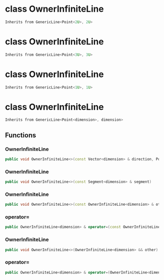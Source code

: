 # class OwnerInfiniteLine


```cpp
Inherits from GenericLine<Point<2U>, 2U>
```



# class OwnerInfiniteLine


```cpp
Inherits from GenericLine<Point<3U>, 3U>
```



# class OwnerInfiniteLine


```cpp
Inherits from GenericLine<Point<1U>, 1U>
```



# class OwnerInfiniteLine


```cpp
Inherits from GenericLine<Point<dimension>, dimension>
```



## Functions

### OwnerInfiniteLine

```cpp
public void OwnerInfiniteLine<>(const Vector<dimension> & direction, Point<dimension> origin)
```


### OwnerInfiniteLine

```cpp
public void OwnerInfiniteLine<>(const Segment<dimension> & segment)
```


### OwnerInfiniteLine

```cpp
public void OwnerInfiniteLine<>(const OwnerInfiniteLine<dimension> & other)
```


### operator=

```cpp
public OwnerInfiniteLine<dimension> & operator=(const OwnerInfiniteLine<dimension> & other)
```


### OwnerInfiniteLine

```cpp
public void OwnerInfiniteLine<>(OwnerInfiniteLine<dimension> && other)
```


### operator=

```cpp
public OwnerInfiniteLine<dimension> & operator=(OwnerInfiniteLine<dimension> && other)
```




